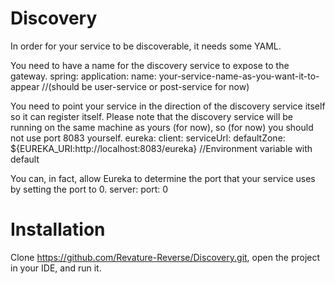 # Discovery
In order for your service to be discoverable, it needs some YAML.

You need to have a name for the discovery service to expose to the gateway. spring: application: name: your-service-name-as-you-want-it-to-appear //(should be user-service or post-service for now)

You need to point your service in the direction of the discovery service itself so it can register itself. Please note that the discovery service will be running on the same machine as yours (for now), so (for now) you should not use port 8083 yourself. eureka: client: serviceUrl: defaultZone: ${EUREKA_URI:http://localhost:8083/eureka} //Environment variable with default

You can, in fact, allow Eureka to determine the port that your service uses by setting the port to 0. server: port: 0

# Installation
Clone https://github.com/Revature-Reverse/Discovery.git, open the project in your IDE, and run it.
